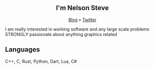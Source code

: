<h2 align="center"> I'm Nelson Steve </h2>
<p align="center">
  <a href="https://blog.athulcyriac.in">Blog</a> •
  <a href="https://twitter.com/athulcajay">Twitter</a>
</p>

I am really interested in working software and any large scale problems
STRONGLY passionate about anything graphics related 
## Languages
C++, C, Rust, Python, Dart, Lua, C#
